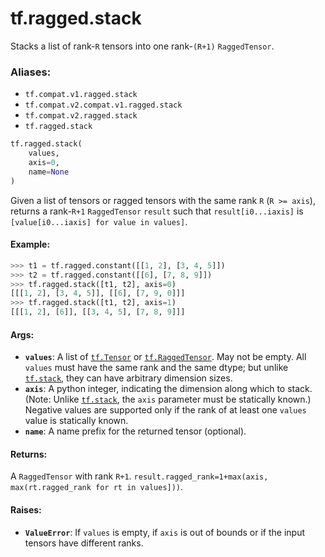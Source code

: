 <div itemscope itemtype="http://developers.google.com/ReferenceObject">
<meta itemprop="name" content="tf.ragged.stack" />
<meta itemprop="path" content="Stable" />
</div>

# tf.ragged.stack

Stacks a list of rank-`R` tensors into one rank-`(R+1)` `RaggedTensor`.

### Aliases:

* `tf.compat.v1.ragged.stack`
* `tf.compat.v2.compat.v1.ragged.stack`
* `tf.compat.v2.ragged.stack`
* `tf.ragged.stack`

``` python
tf.ragged.stack(
    values,
    axis=0,
    name=None
)
```

<!-- Placeholder for "Used in" -->

Given a list of tensors or ragged tensors with the same rank `R`
(`R >= axis`), returns a rank-`R+1` `RaggedTensor` `result` such that
`result[i0...iaxis]` is `[value[i0...iaxis] for value in values]`.

#### Example:
  ```python
  >>> t1 = tf.ragged.constant([[1, 2], [3, 4, 5]])
  >>> t2 = tf.ragged.constant([[6], [7, 8, 9]])
  >>> tf.ragged.stack([t1, t2], axis=0)
  [[[1, 2], [3, 4, 5]], [[6], [7, 9, 0]]]
  >>> tf.ragged.stack([t1, t2], axis=1)
  [[[1, 2], [6]], [[3, 4, 5], [7, 8, 9]]]
  ```

#### Args:


* <b>`values`</b>: A list of <a href="../../tf/Tensor.md"><code>tf.Tensor</code></a> or <a href="../../tf/RaggedTensor.md"><code>tf.RaggedTensor</code></a>.  May not be empty. All
  `values` must have the same rank and the same dtype; but unlike
  <a href="../../tf/stack.md"><code>tf.stack</code></a>, they can have arbitrary dimension sizes.
* <b>`axis`</b>: A python integer, indicating the dimension along which to stack.
  (Note: Unlike <a href="../../tf/stack.md"><code>tf.stack</code></a>, the `axis` parameter must be statically known.)
  Negative values are supported only if the rank of at least one
  `values` value is statically known.
* <b>`name`</b>: A name prefix for the returned tensor (optional).


#### Returns:

A `RaggedTensor` with rank `R+1`.
`result.ragged_rank=1+max(axis, max(rt.ragged_rank for rt in values]))`.



#### Raises:


* <b>`ValueError`</b>: If `values` is empty, if `axis` is out of bounds or if
  the input tensors have different ranks.